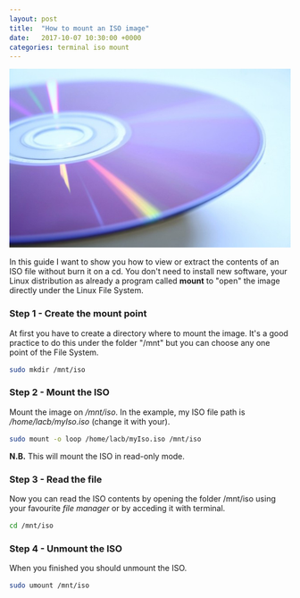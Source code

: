 ```yaml
---
layout: post
title:  "How to mount an ISO image"
date:   2017-10-07 10:30:00 +0000
categories: terminal iso mount
---
```


<img src="/images/dvd-cd-media639x426.jpg" width="800" height="320" />

In this guide I want to show you how to view or extract the contents of an ISO file without burn it on a cd. You don't need to install new software, your Linux distribution as already a program called **mount** to "open" the image directly under the Linux File System.

### Step 1 - Create the mount point

At first you have to create a directory where to mount the image. It's a good practice to do this under the folder "/mnt" but you can choose any one point of the File System.

``` bash
sudo mkdir /mnt/iso
```

### Step 2 - Mount the ISO

Mount the image on */mnt/iso*. In the example, my ISO file path is */home/lacb/myIso.iso* (change it with your).

``` bash
sudo mount -o loop /home/lacb/myIso.iso /mnt/iso
```

**N.B.** This will mount the ISO in read-only mode.

### Step 3 - Read the file

Now you can read the ISO contents by opening the folder /mnt/iso using your favourite *file manager* or by acceding it with terminal.

``` bash
cd /mnt/iso
```

### Step 4 - Unmount the ISO

When you finished you should unmount the ISO.

``` bash
sudo umount /mnt/iso
```
